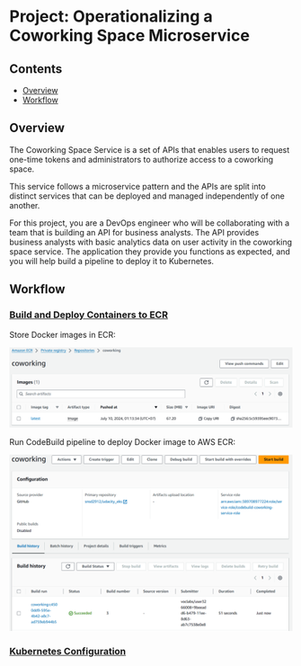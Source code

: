 # Project: Operationalizing a Coworking Space Microservice

## Contents

+ [Overview](#Overview)
+ [Workflow](#Workflow)

## Overview

The Coworking Space Service is a set of APIs that enables users to request one-time tokens and administrators to authorize access to a coworking space.

This service follows a microservice pattern and the APIs are split into distinct services that can be deployed and managed independently of one another.

For this project, you are a DevOps engineer who will be collaborating with a team that is building an API for business analysts. The API provides business analysts with basic analytics data on user activity in the coworking space service. The application they provide you functions as expected, and you will help build a pipeline to deploy it to Kubernetes.

## Workflow

### [Build and Deploy Containers to ECR](work/ecr.md)

Store Docker images in ECR: 

![Example-DAG](images/ecr_image.png)

Run CodeBuild pipeline to deploy Docker image to AWS ECR:

![Example-DAG](images/ecr_build.png)

### [Kubernetes Configuration](work/k8s.md)
